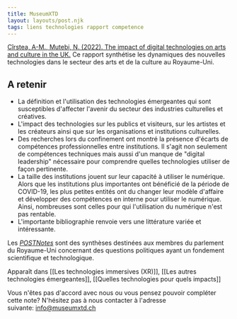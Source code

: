 ```yaml
---
title: MuseumXTD
layout: layouts/post.njk
tags: liens technologies rapport competence
---
```


[Cîrstea, A-M., Mutebi, N. (2022). The impact of digital technologies on arts and culture in the UK.](https://researchbriefings.files.parliament.uk/documents/POST-PN-0669/POST-PN-0669.pdf) 
Ce rapport synthétise les dynamiques des nouvelles technologies dans le secteur des arts et de la culture au Royaume-Uni.

## A retenir
- La définition et l'utilisation des technologies émergeantes qui sont susceptibles d'affecter l'avenir du secteur des industries culturelles et créatives. 
- L'impact des technologies sur les publics et visiteurs, sur les artistes et les créateurs ainsi que sur les organisations et institutions culturelles.
- Des recherches lors du confinement ont montré la présence d'écarts de compétences professionnelles entre institutions. Il s'agit non seulement de compétences techniques mais aussi d'un manque de "digital leadership" nécessaire pour comprendre quelles technologies utiliser de façon pertinente. 
- La taille des institutions jouent sur leur capacité à utiliser le numérique. Alors que les institutions plus importantes ont bénéficié de la période de COVID-19, les plus petites entités ont du changer leur modèle d'affaire et développer des compétences en interne pour utiliser le numérique. Ainsi, nombreuses sont celles pour qui l'utilisation du numérique n'est pas rentable.
- L'importante bibliographie renvoie vers une littérature variée et intéressante. 

Les [*POSTNotes*](https://post.parliament.uk/research/) sont des synthèses destinées aux membres du parlement du Royaume-Uni
concernant des questions politiques ayant un fondement scientifique et technologique.


Apparaît dans [[Les technologies immersives (XR)]], [[Les autres technologies émergeantes]], [[Quelles technologies pour quels impacts]]

Vous n'êtes pas d'accord avec nous ou vous pensez pouvoir compléter cette note? N'hésitez pas à nous contacter à l'adresse suivante: [info@museumxtd.ch](mailto:info@museumxtd.ch)




